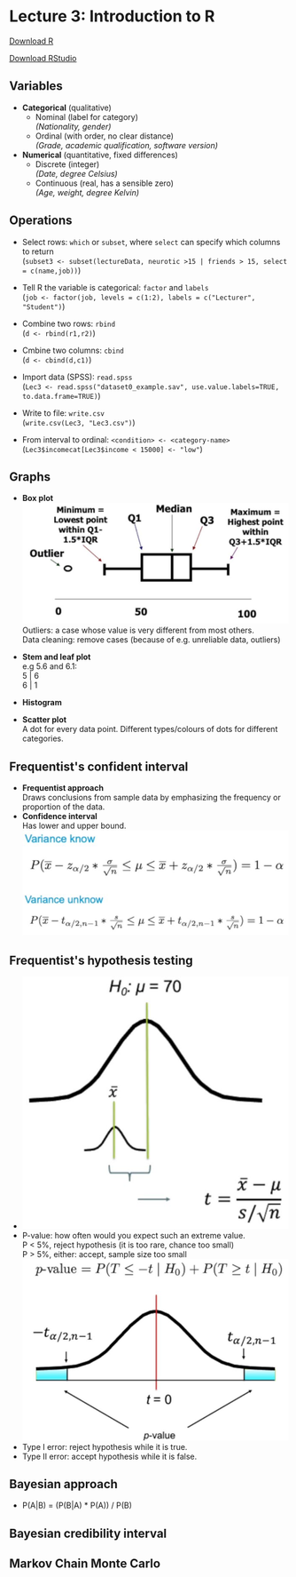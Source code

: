 # Lecture 3: Introduction to R

[Download R](https://mirror.lyrahosting.com/CRAN/)

[Download RStudio](https://www.rstudio.com/products/rstudio/download/#download)

## Variables
- **Categorical** (qualitative)  
  - Nominal (label for category)  
    _(Nationality, gender)_
  - Ordinal (with order, no clear distance)  
    _(Grade, academic qualification, software version)_
- **Numerical** (quantitative, fixed differences)
  - Discrete (integer)  
    _(Date, degree Celsius)_
  - Continuous (real, has a sensible zero)  
    _(Age, weight, degree Kelvin)_

## Operations
- Select rows: ```which``` or ```subset```, where ```select``` can specify which columns to return  
  (```subset3 <- subset(lectureData, neurotic >15 | friends > 15, select = c(name,job))```)

- Tell R the variable is categorical: ```factor``` and ```labels```  
  (```job <- factor(job, levels = c(1:2), labels = c("Lecturer", "Student")```)

- Combine two rows: ```rbind```  
  (```d <- rbind(r1,r2)```)

- Cmbine two columns: ```cbind```  
  (```d <- cbind(d,c1)```)
  
- Import data (SPSS): ```read.spss```  
  (```Lec3 <- read.spss("dataset0_example.sav", use.value.labels=TRUE, to.data.frame=TRUE)```)

- Write to file: ```write.csv```  
  (```write.csv(Lec3, "Lec3.csv")```)

- From interval to ordinal: ```<condition> <- <category-name>```  
  (```Lec3$incomecat[Lec3$income < 15000] <- "low"```)

## Graphs
- **Box plot**  
  ![Box plot](img/boxplot.JPG)  
  Outliers: a case whose value is very different from most others.  
  Data cleaning: remove cases (because of e.g. unreliable data, outliers)
- **Stem and leaf plot**  
  e.g 5.6 and 6.1:  
  5 | 6  
  6 | 1
- **Histogram**
  
- **Scatter plot**  
  A dot for every data point. Different types/colours of dots for different categories.

## Frequentist's confident interval
- **Frequentist approach**  
  Draws conclusions from sample data by emphasizing the frequency or proportion of the data.
- **Confidence interval**  
  Has lower and upper bound.  
  ![Confidence interval calculation](img/confid_interval.JPG)
  
## Frequentist's hypothesis testing
- ![](img/t.JPG)
- P-value: how often would you expect such an extreme value.  
  P < 5%, reject hypothesis (it is too rare, chance too small)  
  P > 5%, either: accept, sample size too small    
  ![](img/pvalue.JPG)
- Type I error: reject hypothesis while it is true.
- Type II error: accept hypothesis while it is false.

## Bayesian approach
- P(A|B) = (P(B|A) * P(A)) / P(B)

## Bayesian credibility interval

## Markov Chain Monte Carlo
